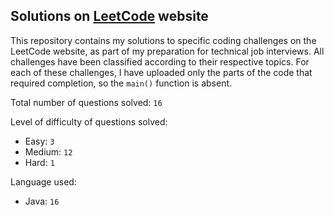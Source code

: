 ## Solutions on [LeetCode](https://leetcode.com/) website

This repository contains my solutions to specific coding challenges on the LeetCode website, as part of my preparation for technical job interviews. All challenges have been classified according to their respective topics. For each of these challenges, I have uploaded only the parts of the code that required completion, so the `main()` function is absent.

Total number of questions solved: `16`

Level of difficulty of questions solved:
* Easy: `3`
* Medium: `12`
* Hard: `1`

Language used:
* Java: `16`
